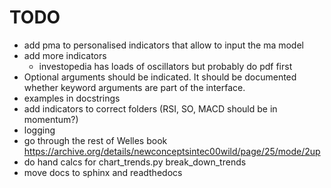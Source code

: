 # TODO

- add pma to personalised indicators that allow to input the ma model
- add more indicators
  - investopedia has loads of oscillators but probably do pdf first
- Optional arguments should be indicated. It should be documented whether keyword arguments are part of the interface.
- examples in docstrings
- add indicators to correct folders (RSI, SO, MACD should be in momentum?)
- logging
- go through the rest of Welles book https://archive.org/details/newconceptsintec00wild/page/25/mode/2up
- do hand calcs for chart_trends.py break_down_trends
- move docs to sphinx and readthedocs
